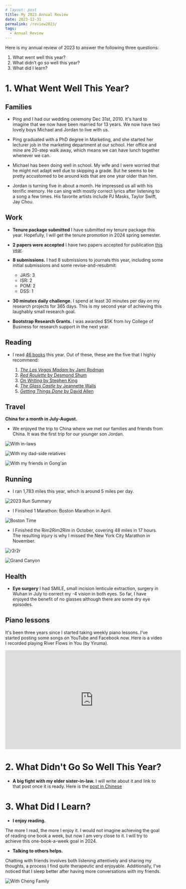 ```yaml
---
# layout: post
title: My 2023 Annual Review
date: 2023-12-31
permalink: /review2023/
tags:
  - Annual Review
---
```



Here is my annual review of 2023 to answer the following three questions:

1. What went well this year?
1. What didn’t go so well this year?
1. What did I learn? 

# 1. What Went Well This Year?

## Families

- Ping and I had our wedding ceremony Dec 31st, 2010. It's hard to imagine that we now have been married for 13 years. We now have two lovely boys Michael and Jordan to live with us. 

- Ping graduated with a PhD degree in Marketing, and she started her lecturer job in the marketing department at our school. Her office and mine are 20-step walk away, which means we can have lunch together whenever we can. 

- Michael has been doing well in school. My wife and I were worried that he might not adapt well due to skipping a grade. But he seems to be pretty accustomed to be around kids that are one year older than him. 

- Jordan is turning five in about a month. He impressed us all with his terrific memory. He can sing with mostly correct lyrics after listening to a song a few times. His favorite artists include PJ Masks, Taylor Swift, Jay Chou. 
 

## Work

- **Tenure package submitted** I have submitted my tenure package this year. Hopefully, I will get the tenure promotion in 2024 spring semester. 

- **2 papers were accepted** I have two papers accepted for publication [this year](https://chengnie.com/research/). 

- **8 submissions.** I had 8 submissions to journals this year, including some initial submissions and some revise-and-resubmit: 

  - JAIS: 3
  - ISR: 2
  - POM: 2
  - DSS: 1

- **30 minutes daily challenge.** I spend at least 30 minutes per day on my research projects for 365 days. This is my second year of achieving this laughably small research goal. 

- **Bootstrap Research Grants.** I was awarded $5K from Ivy College of Business for research support in the next year.

## Reading

- I read [46 books](https://www.goodreads.com/user_challenges/42571663) this year. Out of these, these are the five that I highly recommend: 


    1. [*The Las Vegas Madam* by Jami Rodman](/notes/the-las-vegas-madam)
    2. [*Red Roulette* by Desmond Shum](/notes/red-roulette)
    3. [*On Writing* by Stephen King](/notes/on-writing)
    4. [*The Glass Castle* by Jeannette Walls](/notes/the-glass-castle)
    5. [*Getting Things Done* by David Allen](/notes/getting-things-done)


## Travel

**China for a month in July-August.**

- We enjoyed the trip to China where we met our families and friends from China. It was the first trip for our younger son Jordan. 

![With in-laws](/files/pics/2023_in_law.JPG "With in-laws")

![With my dad-side relatives](/files/pics/2023_mom.JPG "With my dad-side relatives")

![With my friends in Gong'an](/files/pics/2023_friend.JPG "With my friends in Gong'an")




## Running

- I ran 1,783 miles this year, which is around 5 miles per day. 

![2023 Run Summary](/files/pics/2023run.png "2023 Run Summary")

- I Finished 1 Marathon: Boston Marathon in April. 

![Boston Time](/files/pics/boston2023time.jpg "Boston Time")

- I Finished the Rim2Rim2Rim in October, covering 48 miles in 17 hours. The resulting injury is why I missed the New York City Marathon in November. 

![r2r2r](/files/pics/2023_r2r2r.jpg "r2r2r")

![Grand Canyon](/files/pics/2023_grand_canyon.jpg "Grand Canyon")


## Health

- **Eye surgery** I had SMILE, small incision lenticule extraction, surgery in Wuhan in July to correct my -4 vision in both eyes. So far, I have enjoyed the benefit of no glasses although there are some dry eye episodes. 

## Piano lessons

It's been three years since I started taking weekly piano lessons. I've started posting some songs on YouTube and Facebook now. Here is a video I recorded playing River Flows in You (by Yiruma). 

<iframe width="560" height="315" src="https://www.youtube.com/embed/9js38iImCtE?si=WdReJXgp-X9UhBR2" title="YouTube video player" frameborder="0" allow="accelerometer; autoplay; clipboard-write; encrypted-media; gyroscope; picture-in-picture; web-share" allowfullscreen></iframe>


# 2. What Didn't Go So Well This Year?

- **A big fight with my elder sister-in-law.** I will write about it and link to that post once it is ready. Here is the [post in Chinese](https://chengnie.com/gww2023/)

# 3. What Did I Learn? 

- **I enjoy reading.** 

The more I read, the more I enjoy it. I would not imagine achieving the goal of reading one book a week, but now I am very close to it. I will try to achieve this one-book-a-week goal in 2024. 

- **Talking to others helps.** 

Chatting with friends involves both listening attentively and sharing my thoughts, a process I find quite therapeutic and enjoyable. Additionally, I've noticed that I sleep better after having more conversations with my friends.

![With Cheng Family](/files/pics/2023_12_lynn.jpg "With Cheng Family")